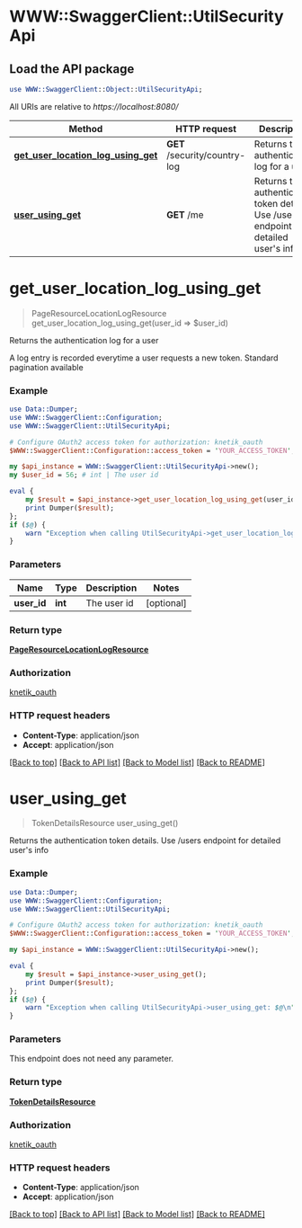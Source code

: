 # WWW::SwaggerClient::UtilSecurityApi

## Load the API package
```perl
use WWW::SwaggerClient::Object::UtilSecurityApi;
```

All URIs are relative to *https://localhost:8080/*

Method | HTTP request | Description
------------- | ------------- | -------------
[**get_user_location_log_using_get**](UtilSecurityApi.md#get_user_location_log_using_get) | **GET** /security/country-log | Returns the authentication log for a user
[**user_using_get**](UtilSecurityApi.md#user_using_get) | **GET** /me | Returns the authentication token details. Use /users endpoint for detailed user&#39;s info


# **get_user_location_log_using_get**
> PageResourceLocationLogResource get_user_location_log_using_get(user_id => $user_id)

Returns the authentication log for a user

A log entry is recorded everytime a user requests a new token. Standard pagination available

### Example 
```perl
use Data::Dumper;
use WWW::SwaggerClient::Configuration;
use WWW::SwaggerClient::UtilSecurityApi;

# Configure OAuth2 access token for authorization: knetik_oauth
$WWW::SwaggerClient::Configuration::access_token = 'YOUR_ACCESS_TOKEN';

my $api_instance = WWW::SwaggerClient::UtilSecurityApi->new();
my $user_id = 56; # int | The user id

eval { 
    my $result = $api_instance->get_user_location_log_using_get(user_id => $user_id);
    print Dumper($result);
};
if ($@) {
    warn "Exception when calling UtilSecurityApi->get_user_location_log_using_get: $@\n";
}
```

### Parameters

Name | Type | Description  | Notes
------------- | ------------- | ------------- | -------------
 **user_id** | **int**| The user id | [optional] 

### Return type

[**PageResourceLocationLogResource**](PageResourceLocationLogResource.md)

### Authorization

[knetik_oauth](../README.md#knetik_oauth)

### HTTP request headers

 - **Content-Type**: application/json
 - **Accept**: application/json

[[Back to top]](#) [[Back to API list]](../README.md#documentation-for-api-endpoints) [[Back to Model list]](../README.md#documentation-for-models) [[Back to README]](../README.md)

# **user_using_get**
> TokenDetailsResource user_using_get()

Returns the authentication token details. Use /users endpoint for detailed user's info

### Example 
```perl
use Data::Dumper;
use WWW::SwaggerClient::Configuration;
use WWW::SwaggerClient::UtilSecurityApi;

# Configure OAuth2 access token for authorization: knetik_oauth
$WWW::SwaggerClient::Configuration::access_token = 'YOUR_ACCESS_TOKEN';

my $api_instance = WWW::SwaggerClient::UtilSecurityApi->new();

eval { 
    my $result = $api_instance->user_using_get();
    print Dumper($result);
};
if ($@) {
    warn "Exception when calling UtilSecurityApi->user_using_get: $@\n";
}
```

### Parameters
This endpoint does not need any parameter.

### Return type

[**TokenDetailsResource**](TokenDetailsResource.md)

### Authorization

[knetik_oauth](../README.md#knetik_oauth)

### HTTP request headers

 - **Content-Type**: application/json
 - **Accept**: application/json

[[Back to top]](#) [[Back to API list]](../README.md#documentation-for-api-endpoints) [[Back to Model list]](../README.md#documentation-for-models) [[Back to README]](../README.md)

